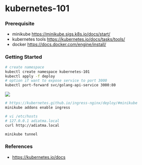 # kubernetes-101

### Prerequisite
- minikube https://minikube.sigs.k8s.io/docs/start/
- kubernetes tools https://kubernetes.io/docs/tasks/tools/
- docker https://docs.docker.com/engine/install/

### Getting Started

```bash
# create namespace
kubectl create namespace kubernetes-101
kubectl apply -f deploy
# option if want to expose service to port 3000
kubectl port-forward svc/golang-api-service 3000:80
```

[![](https://mermaid.ink/img/pako:eNqNksluwyAQhl8F4Usr2amztIpIlVMulVqpao52DxjGDgoGC3AXJXn34kCU-NYL82uWj2GYA2aaAya4MbTbodePVakQYlKAcndFsJ_32QS9qMaAtVlLFW2Ao-fKrJHUlKOKSqoYGDTJ1iJkFTH780yLzixbHx-OFsyXYDAttkGgRvvyJqOdyGKMLPNQaPsqtMVkbx2YG1iIR5Ynd5pPi3fNQyEoHp5Brd1AjTpJhUK1kJIknPPUOqP3QJK6rqPOvgV3O7LoflKmpTYkyfN8NYLslzYi5rMnBo__ovjYmBKfEknXUpJUVTXGzK6YcOOVdBlDehnBRczSYRLDcVbz4VgMrd_Uhl8NQxm5Q2fRrnCKWzAtFdyvx2HIK7HbQQslJl5yavYlLtXJ59He6e2vYpg400OK-45TBxtB_fe1mNRUWu8FLpw2b2Hfzmt3-gPxyt2m?type=png)](https://mermaid.live/edit#pako:eNqNksluwyAQhl8F4Usr2amztIpIlVMulVqpao52DxjGDgoGC3AXJXn34kCU-NYL82uWj2GYA2aaAya4MbTbodePVakQYlKAcndFsJ_32QS9qMaAtVlLFW2Ao-fKrJHUlKOKSqoYGDTJ1iJkFTH780yLzixbHx-OFsyXYDAttkGgRvvyJqOdyGKMLPNQaPsqtMVkbx2YG1iIR5Ynd5pPi3fNQyEoHp5Brd1AjTpJhUK1kJIknPPUOqP3QJK6rqPOvgV3O7LoflKmpTYkyfN8NYLslzYi5rMnBo__ovjYmBKfEknXUpJUVTXGzK6YcOOVdBlDehnBRczSYRLDcVbz4VgMrd_Uhl8NQxm5Q2fRrnCKWzAtFdyvx2HIK7HbQQslJl5yavYlLtXJ59He6e2vYpg400OK-45TBxtB_fe1mNRUWu8FLpw2b2Hfzmt3-gPxyt2m)

```bash
# https://kubernetes.github.io/ingress-nginx/deploy/#minikube
minikube addons enable ingress
```

```bash
# vi /etc/hosts
# 127.0.0.1 adiatma.local
curl http://adiatma.local

minikube tunnel
```

### References
- https://kubernetes.io/docs
